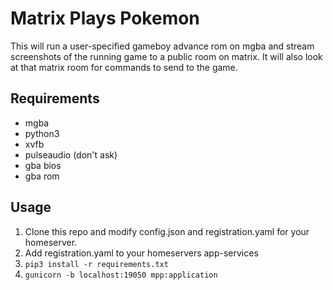 # Matrix Plays Pokemon

This will run a user-specified gameboy advance rom on mgba and stream
screenshots of the running game to a public room on matrix. It will also look at
that matrix room for commands to send to the game.

## Requirements

- mgba
- python3
- xvfb
- pulseaudio (don't ask)
- gba bios
- gba rom

## Usage

1. Clone this repo and modify config.json and registration.yaml for your
   homeserver.
2. Add registration.yaml to your homeservers app-services
3. `pip3 install -r requirements.txt`
4. `gunicorn -b localhost:19050 mpp:application`
